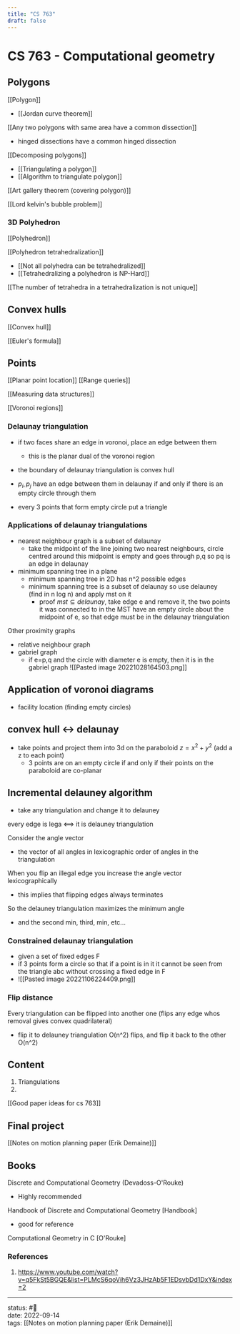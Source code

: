 ```yaml
---
title: "CS 763"
draft: false
---
```

# CS 763 - Computational geometry



## Polygons
[[Polygon]]
- [[Jordan curve theorem]]

[[Any two polygons with same area have a common dissection]]
- hinged dissections have a common hinged dissection

[[Decomposing polygons]]
- [[Triangulating a polygon]]
- [[Algorithm to triangulate polygon]]

[[Art gallery theorem (covering polygon)]]

[[Lord kelvin's bubble problem]]

### 3D Polyhedron
[[Polyhedron]]

[[Polyhedron tetrahedralization]]
- [[Not all polyhedra can be tetrahedralized]]
- [[Tetrahedralizing a polyhedron is NP-Hard]]

[[The number of tetrahedra in a tetrahedralization is not unique]]
## Convex hulls
[[Convex hull]]

[[Euler's formula]]

## Points
[[Planar point location]]
[[Range queries]]

[[Measuring data structures]]

[[Voronoi regions]]

### Delaunay triangulation
- if two faces share an edge in voronoi, place an edge between them
	- this is the planar dual of the voronoi region

- the boundary of delaunay triangulation is convex hull

- $p_i, p_j$ have an edge between them in delaunay if and only if there is an empty circle through them
- every 3 points that form empty circle put a triangle

### Applications of delaunay triangulations
- nearest neighbour graph is a subset of delaunay 
	- take the midpoint of the line joining two nearest neighbours, circle centred around this midpoint is empty and goes through p,q so pq is an edge in delaunay 
- minimum spanning tree in a plane
	- minimum spanning tree in 2D has n^2 possible edges
	- minimum spanning tree is a subset of delaunay so use delauney (find in n log n) and apply mst on it
		- proof $mst \subseteq delaunay$, take edge e and remove it, the two points it was connected to in the MST have an empty circle about the midpoint of e, so that edge must be in the delaunay triangulation

Other proximity graphs
- relative neighbour graph
- gabriel graph
	- if e=p,q and the circle with diameter e is empty, then it is in the gabriel graph
![[Pasted image 20221028164503.png]]

## Application of voronoi diagrams
- facility location (finding empty circles)

## convex hull <-> delaunay 
- take points and project them into 3d on the paraboloid $z = x^2 + y^2$ (add a z to each point)
	- 3 points are on an empty circle if and only if their points on the paraboloid are co-planar

## Incremental delauney algorithm
- take any triangulation and change it to delauney 

every edge is lega <==> it is delauney triangulation

Consider the angle vector
- the vector of all angles in lexicographic order of angles in the triangulation

When you flip an illegal edge you increase the angle vector lexicographically
- this implies that flipping edges always terminates 

So the delauney triangulation maximizes the minimum angle
- and the second min, third, min, etc...
### Constrained delaunay triangulation
- given a set of fixed edges F
- if 3 points form a circle so that if a point is in it it cannot be seen from the triangle abc without crossing a fixed edge in F
- ![[Pasted image 20221106224409.png]]

### Flip distance
Every triangulation can be flipped into another one (flips any edge whos removal gives convex quadrilateral)
- flip it to delauney triangulation O(n^2) flips, and flip it back to the other O(n^2)



## Content
1. Triangulations
2. 

[[Good paper ideas for cs 763]]

## Final project
[[Notes on motion planning paper (Erik Demaine)]]

## Books
Discrete and Computational Geometry (Devadoss-O'Rouke) 
- Highly recommended

Handbook of Discrete and Computational Geometry [Handbook]
- good for reference

Computational Geometry in C [O'Rouke]

### References
1. https://www.youtube.com/watch?v=q5FkSt5BGQE&list=PLMcS6qoVih6Vz3JHzAb5F1EDsvbDd1DxY&index=2 

---
status: #🌱             
date: 2022-09-14           
tags: [[Notes on motion planning paper (Erik Demaine)]]    

